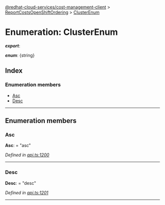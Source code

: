 [@redhat-cloud-services/cost-management-client](../README.md) > [ReportCostsOpenShiftOrdering](../modules/reportcostsopenshiftordering.md) > [ClusterEnum](../enums/reportcostsopenshiftordering.clusterenum.md)

# Enumeration: ClusterEnum

*__export__*: 

*__enum__*: {string}

## Index

### Enumeration members

* [Asc](reportcostsopenshiftordering.clusterenum.md#asc)
* [Desc](reportcostsopenshiftordering.clusterenum.md#desc)

---

## Enumeration members

<a id="asc"></a>

###  Asc

**Asc**:  = "asc"

*Defined in [api.ts:1200](https://github.com/RedHatInsights/javascript-clients/blob/master/packages/cost-management/api.ts#L1200)*

___
<a id="desc"></a>

###  Desc

**Desc**:  = "desc"

*Defined in [api.ts:1201](https://github.com/RedHatInsights/javascript-clients/blob/master/packages/cost-management/api.ts#L1201)*

___


